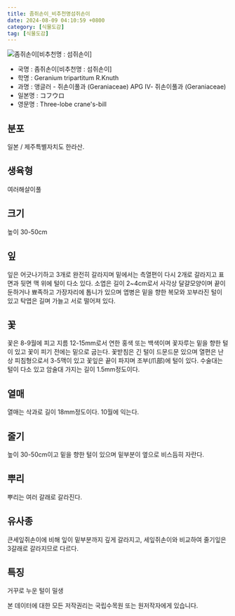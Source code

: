 ```yaml
---
title: 좀쥐손이_비추천명섬쥐손이
date: 2024-08-09 04:10:59 +0800
category: [식물도감]
tag: [식물도감]
---
```




![좀쥐손이[비추천명 : 섬쥐손이]](/fileUpload/plants/basic/Geraniaceae/Geranium/7021/7021_5_th2.jpg)
- 국명 : 좀쥐손이[비추천명 : 섬쥐손이]
- 학명 : Geranium tripartitum R.Knuth
- 과명 : 앵글러 - 쥐손이풀과 (Geraniaceae) APG Ⅳ- 쥐손이풀과 (Geraniaceae)
- 일본명 : コフウロ
- 영문명 : Three-lobe crane's-bill


## 분포
일본 / 제주특별자치도 한라산.
## 생육형
여러해살이풀 
## 크기
높이 30-50cm
## 잎
잎은 어긋나기하고 3개로 완전히 갈라지며 밑에서는 측열편이 다시 2개로 갈라지고 표면과 뒷면 맥 위에 털이 다소 있다. 소엽은 길이 2~4cm로서 사각상 달걀모양이며 끝이 둔하거나 뾰족하고 가장자리에 톱니가 있으며 엽병은 밑을 향한 복모와 꼬부라진 털이 있고 탁엽은 길며 가늘고 서로 떨어져 있다.
## 꽃
꽃은 8-9월에 피고 지름 12-15mm로서 연한 홍색 또는 백색이며 꽃자루는 밑을 향한 털이 있고 꽃이 피기 전에는 밑으로 굽는다. 꽃받침은 긴 털이 드문드문 있으며 열편은 난상 피침형으로서 3-5맥이 있고 꽃잎은 끝이 파지며 조부(爪部)에 털이 있다. 수술대는 털이 다소 있고 암술대 가지는 길이 1.5mm정도이다.
## 열매
열매는 삭과로 길이 18mm정도이다. 10월에 익는다. 
## 줄기
높이 30-50cm이고 밑을 향한 털이 있으며 밑부분이 옆으로 비스듬히 자란다.
## 뿌리
뿌리는 여러 갈래로 갈라진다.
## 유사종
큰세잎쥐손이에 비해 잎이 밑부분까지 깊게 갈라지고, 세잎쥐손이와 비교하여 줄기잎은 3갈래로 갈라지므로 다르다. 
## 특징
거꾸로 누운 털이 밀생






본 데이터에 대한 모든 저작권리는 국립수목원 또는 원저작자에게 있습니다.
